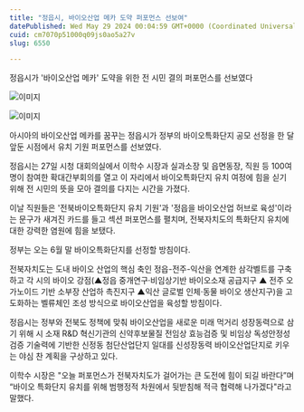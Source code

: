 ```yaml
---
title: "정읍시, 바이오산업 메카 도약 퍼포먼스 선보여"
datePublished: Wed May 29 2024 00:04:59 GMT+0000 (Coordinated Universal Time)
cuid: cm7070p51000q09js0ao5a27v
slug: 6550

---
```



정읍시가 '바이오산업 메카' 도약을 위한 전 시민 결의 퍼포먼스를 선보였다

![이미지](https://cdn.hashnode.com/res/hashnode/image/upload/v1739260873052/44f8904f-70fb-448b-b6d8-2f977658a76f.jpeg)

![이미지](https://cdn.hashnode.com/res/hashnode/image/upload/v1739260875273/4302fb98-d67a-495e-9d3c-0012d9dbecd5.jpeg)

아시아의 바이오산업 메카를 꿈꾸는 정읍시가 정부의 바이오특화단지 공모 선정을 한 달 앞둔 시점에서 유치 기원 퍼포먼스를 선보였다.

정읍시는 27일 시청 대회의실에서 이학수 시장과 실과소장 및 읍면동장, 직원 등 100여 명이 참여한 확대간부회의를 열고 이 자리에서 바이오특화단지 유치 여정에 힘을 싣기 위해 전 시민의 뜻을 모아 결의를 다지는 시간을 가졌다.

이날 직원들은 '전북바이오특화단지 유치 기원'과 '정읍을 바이오산업 허브로 육성'이라는 문구가 새겨진 카드를 들고 섹션 퍼포먼스를 펼치며, 전북자치도의 특화단지 유치에 대한 강력한 염원에 힘을 보탰다.

정부는 오는 6월 말 바이오특화단지를 선정할 방침이다.

전북자치도는 도내 바이오 산업의 핵심 축인 정읍-전주-익산을 연계한 삼각벨트를 구축하고 각 시의 바이오 강점(▲정읍 중개연구·비임상기반 바이오소재 공급지구 ▲ 전주 오가노이드 기반 소부장 산업하 촉진지구 ▲익산 글로벌 인체·동물 바이오 생산지구)을 고도화하는 벨류체인 조성 방식으로 바이오산업을 육성할 방침이다.

정읍시는 정부와 전북도 정책에 맞춰 바이오산업을 새로운 미래 먹거리 성장동력으로 삼기 위해 시 소재 R&D 혁신기관의 신약후보물질 전임상 효능검증 및 비임상 독성안정성 검증 기술력에 기반한 신정동 첨단산업단지 일대를 신성장동력 바이오산업단지로 키우는 야심 찬 계획을 구상하고 있다.

이학수 시장은 "오늘 퍼포먼스가 전북자치도가 걸어가는 큰 도전에 힘이 되길 바란다”며 “바이오 특화단지 유치를 위해 범행정적 차원에서 뒷받침해 적극 협력해 나가겠다"라고 말했다.
